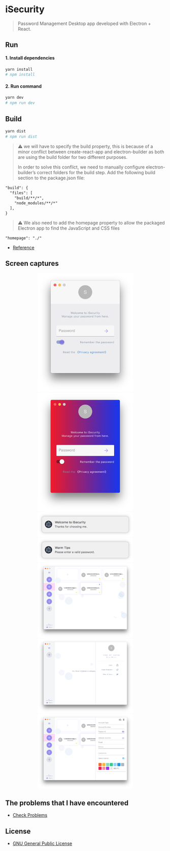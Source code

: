 # iSecurity

> Password Management Desktop app developed with Electron + React.

## Run

#### 1. Install dependencies

```bash
yarn install
# npm install
```

#### 2. Run command

```bash
yarn dev
# npm run dev 
```

## Build

```bash
yarn dist
# npm run dist
```

> ⚠️ we will have to specify the build property, this is because of a minor conflict between create-react-app and electron-builder as both are using the build folder for two different purposes.  
>   
> In order to solve this conflict, we need to manually configure electron-builder’s correct folders for the build step. Add the following build section to the package.json file:  

```
"build": {
  "files": [
    "build/**/*",
    "node_modules/**/*"
  ],
}
```

> ⚠️ We also need to add the homepage property to allow the packaged Electron app to find the JavaScript and CSS files

```
"homepage": "./"
```

- [Reference](http://kazuar.github.io/markdown-app/)

## Screen captures

<div align="center">
  <img alt="iSecurity" src="./app.png" width="300" style="display:inline-block;"/>
  <img alt="iSecurity" src="./app-gradient.png" width="300" style="display:inline-block;"/>
</div>
<div align="center">
  <img alt="Notification" src="./notification.png" width="300" style="display:inline-block;"/>
  <img alt="Notification" src="./html-notification.png" width="300" style="display:inline-block;"/>
</div>
<div align="center">
  <img alt="app-main-light" src="./app-main-light.png" width="300" style="display:inline-block;"/>
  <img alt="app-setting" src="./app-setting.png" width="300" style="display:inline-block;"/>
  <img alt="app-main-light-add-card" src="./app-main-light-add-card.png" width="300" style="display:inline-block;"/>
</div>

## The problems that I have encountered

- [Check Problems](./problems.md)

## License

- [GNU General Public License](./LICENSE.txt)